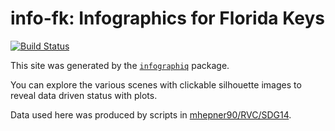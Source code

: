 # info-fk: Infographics for Florida Keys

[![Build Status](https://travis-ci.org/marinebon/info-fk.svg?branch=master)](https://travis-ci.org/marinebon/info-fk)

This site was generated by the [`infographiq`](https://github.com/marinebon/infographiq) package.

You can explore the various scenes with clickable silhouette images to reveal data driven status with plots.

Data used here was produced by scripts in [mhepner90/RVC/SDG14](https://github.com/mhepner90/RVC/blob/master/SDG14/MBON_SDG14_FKNMS_classification.Rmd).
